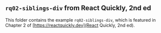 ## `rq02-siblings-div` from React Quickly, 2nd ed

This folder contains the example `rq02-siblings-div`, which is featured in Chapter 2 of [https://reactquickly.dev](React Quickly, 2nd ed).
